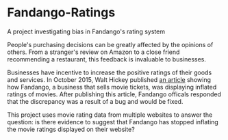 # Fandango-Ratings
A project investigating bias in Fandango's rating system

People's purchasing decisions can be greatly affected by the opinions of others. 
From a stranger's review on Amazon to a close friend recommending a restaurant, this feedback is invaluable to businesses.

Businesses have incentive to increase the positive ratings of their goods and services. In October 2015, Walt Hickey published [an article](https://fivethirtyeight.com/features/fandango-movies-ratings/) showing how Fandango, a business that sells movie tickets, was displaying inflated ratings of movies. 
After publishing this article, Fandango officals responded that the discrepancy was a result of a bug and would be fixed. 

This project uses movie rating data from multiple websites to answer the question: is there evidence to suggest that Fandango has stopped inflating the movie ratings displayed on their website? 
